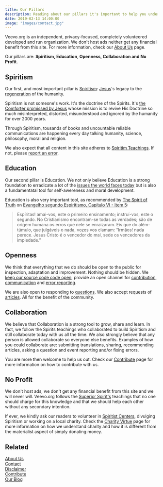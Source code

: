 ```yaml
---
title: Our Pillars
description: Reading about our pillars it's important to help you understand better how we think, how they contribute to our vision, to our actions and how they prepare us to the future.
date: 2019-02-13 14:00:00
image: "images/contact.jpg"
---
```


Veevo.org is an independent, privacy-focused, completely volunteered developed and run organization. We don't host ads neither get any financial benefit from this site. For more information, check our [About Us](../about-us) page.

Our pillars are: **Spiritism, Education, Openness, Collaboration and No Profit**.


## Spiritism
Our first, and most important pillar is [Spiritism](/spiritism): [Jesus](/about/jesus)'s legacy to the [regeneration](/spiritism/worlds/regeneration) of the humanity.

Spiritism is not someone's work. It's the doctrine of the Spirits. It's [the Comforter promissed by Jesus](/messages/jesus/the-consoler) whose mission is to revive His Doctrine so much misinterpreted, distorted, misunderstood and ignored by the humanity for over 2000 years.

Through Spiritism, tousands of books and uncountable reliable communications are happening every day talking humanity, science, philosophy, moral and religion.

We also expect that all content in this site adheres to [Spiritim Teachings](/spiritism/teachings). If not, please [report an error](/contribute/report-error).

## Education
Our second pillar is Education. We not only believe Education is a strong foundation to erradicate a lot of the [issues the world faces today](/issues) but is also a fundamentatal tool for self-awereness and moral development.

Education is also very important tool, as recommended by [The Spirit of Truth](/about/spirit-of-truth) on [Evangelho segundo Espiritismo, Capítulo VI - Item 5](/books/allan-kardec/gospel-according-spiritism/5-5):
> Espíritas! amai-vos, este o primeiro ensinamento; instruí-vos, este o segundo. No Cristianismo encontram-se todas as verdades; são de origem humana os erros que nele se enraizaram. Eis que do além-túmulo, que julgáveis o nada, vozes vos clamam: “Irmãos! nada perece. Jesus Cristo é o vencedor do mal, sede os vencedores da impiedade.”

## Openness
We think that everything that we do should be open to the public for inspection, adaptation and improvement. Nothing should be hidden. We [keep our source code code open](https://github.com/veevo), provide an open channel for [contribution](/contribute), [communication](/help/contact-us) and [error reporting](/contribute/report-error).

We are also open to responding to [questions](/questions). We also accept requests of [articles](/articles). All for the benefit of the community.

## Collaboration
We believe that Collaboration is a strong tool to grow, share and learn. In fact, we follow the Spirits teachings who collaborated to build Spiritism and still collaborate today with us all the time. We also strongly believe that any person is allowed collaborate so everyone else benefits. Examples of how you could collaborate are: submitting translations, sharing, recommending articles, asking a question and event reporting and/or fixing errors.

You are more then welcome to help us out. Check our [Contribute](/contribute) page for more information on how to contribute with us.

## No Profit
We don't host ads, we don't get any financial benefit from this site and we will never will. Veevo.org follows the [Superior Spirit's](/about/superior-spirits) teachings that no one should charge for this knowledge and that we should help each other without any secondary intention.

If ever, we kindly ask our readers to volunteer in [Spiritist Centers](/spiritism/centers), divulging Spiritism or working on a local charity. Check the [Charity Virtue](/virtues/charity) page for more information on how we understand charity and how it is different from the materialist aspect of simply donating money.

## Related
[About Us](/help/about-us)  
[Contact](/help/contact-us)  
[Disclaimer](/help/disclaimer)  
[Contribute](/contribute)  
[Our Blog](//blog.veevo.org)


